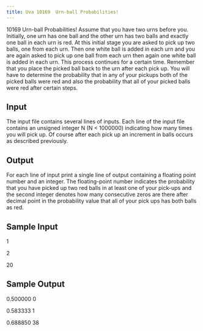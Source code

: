 ```yaml
---
title: Uva 10169  Urn-ball Probabilities!
---
```


10169 Urn-ball Probabilities!
Assume that you have two urns before you. Initially, one urn has one ball and the other urn has two
balls and exactly one ball in each urn is red. At this initial stage you are asked to pick up two balls,
one from each urn. Then one white ball is added in each urn and you are again asked to pick up one
ball from each urn then again one white ball is added in each urn. This process continues for a certain
time. Remember that you place the picked ball back to the urn after each pick up. You will have to
determine the probability that in any of your pickups both of the picked balls were red and also the
probability that all of your picked balls were red after certain steps.

## Input
The input file contains several lines of inputs. Each line of the input file contains an unsigned integer N
(N < 1000000) indicating how many times you will pick up. Of course after each pick up an increment
in balls occurs as described previously.

## Output
For each line of input print a single line of output containing a floating point number and an integer.
The floating-point number indicates the probability that you have picked up two red balls in at least
one of your pick-ups and the second integer denotes how many consecutive zeros are there after decimal
point in the probability value that all of your pick ups has both balls as red.

## Sample Input
<p>1</p><p>2</p><p>20</p><p></p>

## Sample Output
<p>0.500000 0</p><p>0.583333 1</p><p>0.688850 38</p>